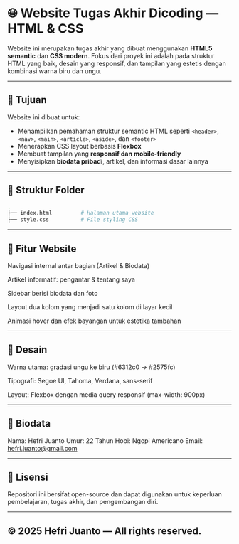 # 🌐 Website Tugas Akhir Dicoding — HTML & CSS

Website ini merupakan tugas akhir yang dibuat menggunakan **HTML5 semantic** dan **CSS modern**. Fokus dari proyek ini adalah pada struktur HTML yang baik, desain yang responsif, dan tampilan yang estetis dengan kombinasi warna biru dan ungu.

---

## 🎯 Tujuan

Website ini dibuat untuk:
- Menampilkan pemahaman struktur semantic HTML seperti `<header>`, `<nav>`, `<main>`, `<article>`, `<aside>`, dan `<footer>`
- Menerapkan CSS layout berbasis **Flexbox**
- Membuat tampilan yang **responsif dan mobile-friendly**
- Menyisipkan **biodata pribadi**, artikel, dan informasi dasar lainnya

---

## 📁 Struktur Folder

```bash
.
├── index.html         # Halaman utama website
├── style.css          # File styling CSS
```

---

## 🧩 Fitur Website
Navigasi internal antar bagian (Artikel & Biodata)

Artikel informatif: pengantar & tentang saya

Sidebar berisi biodata dan foto

Layout dua kolom yang menjadi satu kolom di layar kecil

Animasi hover dan efek bayangan untuk estetika tambahan

---

## 🎨 Desain
Warna utama: gradasi ungu ke biru (#6312c0 → #2575fc)

Tipografi: Segoe UI, Tahoma, Verdana, sans-serif

Layout: Flexbox dengan media query responsif (max-width: 900px)

---

## 👤 Biodata
Nama: Hefri Juanto
Umur: 22 Tahun
Hobi: Ngopi Americano
Email: hefri.juanto@gmail.com

---

## 📝 Lisensi
Repositori ini bersifat open-source dan dapat digunakan untuk keperluan pembelajaran, tugas akhir, dan pengembangan diri.

---

## © 2025 Hefri Juanto — All rights reserved.
